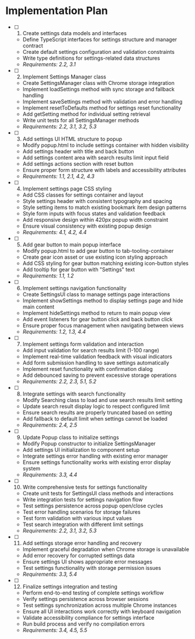 # Implementation Plan

- [ ] 1. Create settings data models and interfaces
  - Define TypeScript interfaces for settings structure and manager contract
  - Create default settings configuration and validation constraints
  - Write type definitions for settings-related data structures
  - _Requirements: 2.2, 3.1_

- [ ] 2. Implement Settings Manager class
  - Create SettingsManager class with Chrome storage integration
  - Implement loadSettings method with sync storage and fallback handling
  - Implement saveSettings method with validation and error handling
  - Implement resetToDefaults method for settings reset functionality
  - Add getSetting method for individual setting retrieval
  - Write unit tests for all SettingsManager methods
  - _Requirements: 2.2, 3.1, 3.2, 5.3_

- [ ] 3. Add settings UI HTML structure to popup
  - Modify popup.html to include settings container with hidden visibility
  - Add settings header with title and back button
  - Add settings content area with search results limit input field
  - Add settings actions section with reset button
  - Ensure proper form structure with labels and accessibility attributes
  - _Requirements: 1.1, 2.1, 4.2, 4.3_

- [ ] 4. Implement settings page CSS styling
  - Add CSS classes for settings container and layout
  - Style settings header with consistent typography and spacing
  - Style setting items to match existing bookmark item design patterns
  - Style form inputs with focus states and validation feedback
  - Add responsive design within 420px popup width constraint
  - Ensure visual consistency with existing popup design
  - _Requirements: 4.1, 4.2, 4.4_

- [ ] 5. Add gear button to main popup interface
  - Modify popup.html to add gear button to tab-tooling-container
  - Create gear icon asset or use existing icon styling approach
  - Add CSS styling for gear button matching existing icon-button styles
  - Add tooltip for gear button with "Settings" text
  - _Requirements: 1.1, 1.2_

- [ ] 6. Implement settings navigation functionality
  - Create SettingsUI class to manage settings page interactions
  - Implement showSettings method to display settings page and hide main content
  - Implement hideSettings method to return to main popup view
  - Add event listeners for gear button click and back button click
  - Ensure proper focus management when navigating between views
  - _Requirements: 1.2, 1.3, 4.4_

- [ ] 7. Implement settings form validation and interaction
  - Add input validation for search results limit (1-100 range)
  - Implement real-time validation feedback with visual indicators
  - Add form submission handling to save settings automatically
  - Implement reset functionality with confirmation dialog
  - Add debounced saving to prevent excessive storage operations
  - _Requirements: 2.2, 2.3, 5.1, 5.2_

- [ ] 8. Integrate settings with search functionality
  - Modify Searching class to load and use search results limit setting
  - Update search result display logic to respect configured limit
  - Ensure search results are properly truncated based on setting
  - Add fallback to default limit when settings cannot be loaded
  - _Requirements: 2.4, 2.5_

- [ ] 9. Update Popup class to initialize settings
  - Modify Popup constructor to initialize SettingsManager
  - Add settings UI initialization to component setup
  - Integrate settings error handling with existing error manager
  - Ensure settings functionality works with existing error display system
  - _Requirements: 3.3, 4.4_

- [ ] 10. Write comprehensive tests for settings functionality
  - Create unit tests for SettingsUI class methods and interactions
  - Write integration tests for settings navigation flow
  - Test settings persistence across popup open/close cycles
  - Test error handling scenarios for storage failures
  - Test form validation with various input values
  - Test search integration with different limit settings
  - _Requirements: 2.2, 3.1, 3.2, 5.3_

- [ ] 11. Add settings storage error handling and recovery
  - Implement graceful degradation when Chrome storage is unavailable
  - Add error recovery for corrupted settings data
  - Ensure settings UI shows appropriate error messages
  - Test settings functionality with storage permission issues
  - _Requirements: 3.3, 5.4_

- [ ] 12. Finalize settings integration and testing
  - Perform end-to-end testing of complete settings workflow
  - Verify settings persistence across browser sessions
  - Test settings synchronization across multiple Chrome instances
  - Ensure all UI interactions work correctly with keyboard navigation
  - Validate accessibility compliance for settings interface
  - Run build process and verify no compilation errors
  - _Requirements: 3.4, 4.5, 5.5_